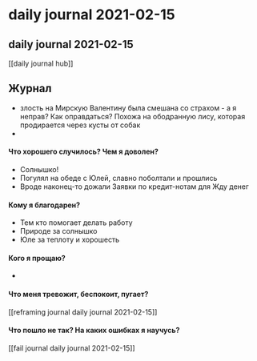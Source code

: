 # daily journal 2021-02-15
	
## daily journal 2021-02-15
[[daily journal hub]]


## Журнал
* злость на Мирскую Валентину была смешана со страхом - а я неправ? Как оправдаться? Похожа на ободранную лису, которая продирается через кусты от собак
* 
#### Что хорошего случилось? Чем я доволен?
- Солнышко!
- Погулял на обеде с Юлей, славно поболтали и прошлись
- Вроде наконец-то дожали Заявки по кредит-нотам для Жду денег

#### Кому я благодарен?
- Тем кто помогает делать работу
- Природе за солнышко
- Юле за теплоту и хорошесть

#### Кого я прощаю?
- 

#### Что меня тревожит, беспокоит, пугает?
[[reframing journal daily journal 2021-02-15]]

#### Что пошло не так? На каких ошибках я научусь?
[[fail journal daily journal 2021-02-15]]


